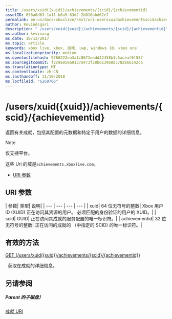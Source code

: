 ```yaml
---
title: /users/xuid({xuid})/achievements/{scid}/{achievementid}
assetID: 656a6d63-1a11-b0a5-63d2-2b010abd62e7
permalink: en-us/docs/xboxlive/rest/uri-usersxuidachievementsscidachievementid.html
author: KevinAsgari
description: " /users/xuid({xuid})/achievements/{scid}/{achievementid}"
ms.author: kevinasg
ms.date: 10/12/2017
ms.topic: article
keywords: xbox live, xbox, 游戏, uwp, windows 10, xbox one
ms.localizationpriority: medium
ms.openlocfilehash: 9766222ea3a1c8671eadd42458b1c5aceaf0f587
ms.sourcegitcommit: f2c9a050a9137a473f28b613968d5782866142c6
ms.translationtype: MT
ms.contentlocale: zh-CN
ms.lasthandoff: 11/10/2018
ms.locfileid: "6269766"
---
```

# <a name="usersxuidxuidachievementsscidachievementid"></a>/users/xuid({xuid})/achievements/{scid}/{achievementid}
返回有关成就，包括其配置的元数据和特定于用户的数据的详细信息。 

> [!NOTE] 
> 仅支持平台。 

 
这些 Uri 的域是`achievements.xboxlive.com`。
 
  * [URI 参数](#ID4E2)
 
<a id="ID4E2"></a>

 
## <a name="uri-parameters"></a>URI 参数
 
| 参数| 类型| 说明| 
| --- | --- | --- | --- | 
| xuid| 64 位无符号的整数| Xbox 用户 ID (XUID) 正在访问其资源的用户。 必须匹配的身份验证的用户的 XUID。| 
| scid| GUID| 正在访问其成就的服务配置的唯一标识符。| 
| achievementid| 32 位无符号的整数| 正在访问的成就的 （中指定的 SCID) 的唯一标识符。| 
  
<a id="ID4EMC"></a>

 
## <a name="valid-methods"></a>有效的方法

[GET (/users/xuid({xuid})/achievements/{scid}/{achievementid})](uri-usersxuidachievementsscidachievementidget.md)

&nbsp;&nbsp;获取在成就的详细信息。
 
<a id="ID4EWC"></a>

 
## <a name="see-also"></a>另请参阅
 
<a id="ID4EYC"></a>

 
##### <a name="parent"></a>Parent 的子磁盘） 

[成就 URI](atoc-reference-achievementsv2.md)

   